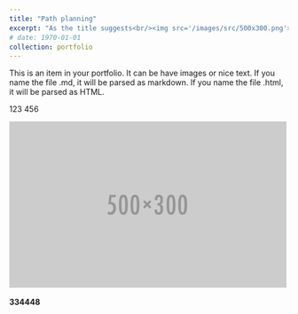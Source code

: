 ```yaml
---
title: "Path planning"
excerpt: "As the title suggests<br/><img src='/images/src/500x300.png'>"
# date: 1970-01-01
collection: portfolio
---
```


This is an item in your portfolio. It can be have images or nice text. If you name the file .md, it will be parsed as markdown. If you name the file .html, it will be parsed as HTML. 


123 456

<img src='/images/src/500x300.png'>



**334448**